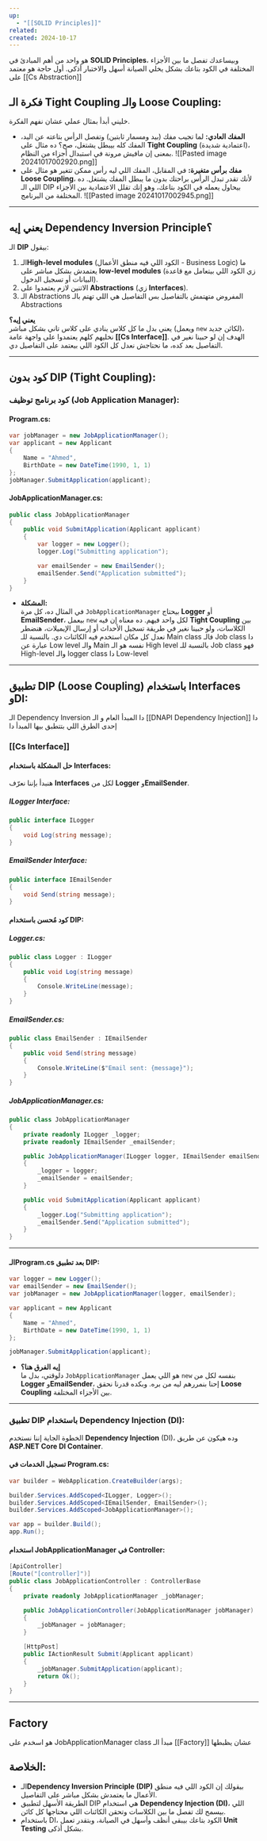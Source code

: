 ```yaml
---
up:
  - "[[SOLID Principles]]"
related: 
created: 2024-10-17
---
```



هو واحد من أهم المبادئ في **SOLID Principles**، وبيساعدك تفصل ما بين الأجزاء المختلفة في الكود بتاعك بشكل يخلي الصيانة أسهل والاختبار أذكى. 
أول حاجة هو معتمد على [[Cs Abstraction]]

## فكرة الـ Tight Coupling والـ Loose Coupling:
خليني أبدأ بمثال عملي عشان نفهم الفكرة. 

- **المفك العادي:** لما تجيب مفك (بيد ومسمار ثابتين) وتفصل الرأس بتاعته عن اليد، المفك كله بيبطل يشتغل، صح؟ ده مثال على **Tight Coupling** (اعتمادية شديدة)، بمعنى إن مافيش مرونة في استبدال أجزاء من النظام.
![[Pasted image 20241017002920.png]]
- **مفك برأس متغيرة:** في المقابل، المفك اللي ليه رأس ممكن تتغير هو مثال على **Loose Coupling**، لأنك تقدر تبدل الرأس براحتك بدون ما يبطل المفك يشتغل. ده اللي الـ DIP بيحاول يعمله في الكود بتاعك، وهو إنك تقلل الاعتمادية بين الأجزاء المختلفة من البرنامج.
![[Pasted image 20241017002945.png]]

---

## يعني إيه Dependency Inversion Principle؟
الـ **DIP** بيقول: 
1. الـ**High-level modules** (الكود اللي فيه منطق الأعمال - Business Logic) ما يعتمدش بشكل مباشر على **low-level modules** (زي الكود اللي بيتعامل مع قاعدة البيانات أو تسجيل الدخول). 
2. الاتنين لازم يعتمدوا على **Abstractions** (زي **Interfaces**).
3. الـ Abstractions المفروض متهتمش بالتفاصيل بس التفاصيل هي اللي تهتم بالـ Abstractions

**يعني إيه؟**  
يعني بدل ما كل كلاس ينادي على كلاس تاني بشكل مباشر (ويعمل `new` لكائن جديد)، نخليهم كلهم يعتمدوا على واجهة عامة **[[Cs Interface]]**. 
الهدف إن لو حبينا نغير في التفاصيل بعد كده، ما نحتاجش نعدل كل الكود اللي بيعتمد على التفاصيل دي.

---

## كود بدون DIP (Tight Coupling):
### **كود برنامج توظيف (Job Application Manager):**

#### **Program.cs:**
```csharp
var jobManager = new JobApplicationManager();
var applicant = new Applicant
{
    Name = "Ahmed",
    BirthDate = new DateTime(1990, 1, 1)
};
jobManager.SubmitApplication(applicant);
```

#### **JobApplicationManager.cs:**
```csharp
public class JobApplicationManager
{
    public void SubmitApplication(Applicant applicant)
    {
        var logger = new Logger();
        logger.Log("Submitting application");

        var emailSender = new EmailSender();
        emailSender.Send("Application submitted");
    }
}
```

- **المشكلة:**  
في المثال ده، كل مرة `JobApplicationManager` بيحتاج **Logger** أو **EmailSender**، بيعمل `new` لكل واحد فيهم. 
ده معناه إن فيه **Tight Coupling** بين الكلاسات، ولو حبينا نغير في طريقة تسجيل الأحداث أو إرسال الإيميلات، هنضطر نعدل كل مكان استخدم فيه الكائنات دي.
بالنسبة للـ Main class فالـ Job class دا عبارة عن Low level والـ Main نفسه هو الـ High level
بالنسبة للـ Job class فهو High-level والـ logger  class دا Low-level

---

## تطبيق DIP (Loose Coupling) باستخدام Interfaces وDI:
الـ Dependency Inversion دا المبدأ العام و الـ [[DNAPI Dependency Injection]] دا إحدى الطرق اللي بتتطبق بيها المبدأ دا

### [[Cs Interface]]
#### حل المشكلة باستخدام Interfaces:
هنبدأ بإننا نعرّف **Interfaces** لكل من **Logger** و**EmailSender**.

##### **ILogger Interface:**
```csharp
public interface ILogger
{
    void Log(string message);
}
```

##### **EmailSender Interface:**
```csharp
public interface IEmailSender
{
    void Send(string message);
}
```


#### كود مُحسن باستخدام DIP:

##### **Logger.cs:**
```csharp
public class Logger : ILogger
{
    public void Log(string message)
    {
        Console.WriteLine(message);
    }
}
```

##### **EmailSender.cs:**
```csharp
public class EmailSender : IEmailSender
{
    public void Send(string message)
    {
        Console.WriteLine($"Email sent: {message}");
    }
}
```

##### **JobApplicationManager.cs:**
```csharp
public class JobApplicationManager
{
    private readonly ILogger _logger;
    private readonly IEmailSender _emailSender;

    public JobApplicationManager(ILogger logger, IEmailSender emailSender)
    {
        _logger = logger;
        _emailSender = emailSender;
    }

    public void SubmitApplication(Applicant applicant)
    {
        _logger.Log("Submitting application");
        _emailSender.Send("Application submitted");
    }
}
```

---

#### الـProgram.cs بعد تطبيق DIP:
```csharp
var logger = new Logger();
var emailSender = new EmailSender();
var jobManager = new JobApplicationManager(logger, emailSender);

var applicant = new Applicant
{
    Name = "Ahmed",
    BirthDate = new DateTime(1990, 1, 1)
};

jobManager.SubmitApplication(applicant);
```

- **إيه الفرق هنا؟**  
دلوقتي، بدل ما `JobApplicationManager` هو اللي يعمل `new` بنفسه لكل من **Logger** و**EmailSender**، إحنا بنمررهم ليه من بره. 
وبكده قدرنا نحقق **Loose Coupling** بين الأجزاء المختلفة.

---

### **تطبيق DIP باستخدام Dependency Injection (DI):**
الخطوة الجاية إننا نستخدم **Dependency Injection** (DI)، وده هيكون عن طريق **ASP.NET Core DI Container**.

#### **تسجيل الخدمات في Program.cs:**
```csharp
var builder = WebApplication.CreateBuilder(args);

builder.Services.AddScoped<ILogger, Logger>();
builder.Services.AddScoped<IEmailSender, EmailSender>();
builder.Services.AddScoped<JobApplicationManager>();

var app = builder.Build();
app.Run();
```


#### **استخدام JobApplicationManager في Controller:**
```csharp
[ApiController]
[Route("[controller]")]
public class JobApplicationController : ControllerBase
{
    private readonly JobApplicationManager _jobManager;

    public JobApplicationController(JobApplicationManager jobManager)
    {
        _jobManager = jobManager;
    }

    [HttpPost]
    public IActionResult Submit(Applicant applicant)
    {
        _jobManager.SubmitApplication(applicant);
        return Ok();
    }
}
```

---
## Factory 
هو اسخدم على JobApplicationManager class مبدأ الـ [[Factory]] عشان يظبطها
## **الخلاصة:**
- الـ**Dependency Inversion Principle (DIP)** بيقولك إن الكود اللي فيه منطق الأعمال ما يعتمدش بشكل مباشر على التفاصيل.  
- الطريقة الأسهل لتطبيق DIP هي استخدام **Dependency Injection (DI)**، اللي بيسمح لك تفصل ما بين الكلاسات وتحقن الكائنات اللي محتاجها كل كائن.  
- باستخدام DI، الكود بتاعك بيبقى أنظف وأسهل في الصيانة، وبتقدر تعمل **Unit Testing** بشكل أذكى.
